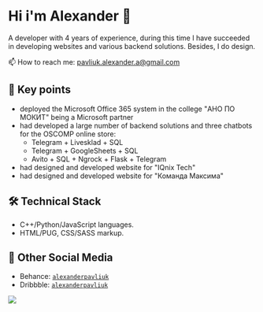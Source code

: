 <!--
**yeeeyoooduck/yeeeyoooduck** is a ✨ _special_ ✨ repository because its `README.md` (this file) appears on your GitHub profile.

Here are some ideas to get you started:

- 🔭 I’m currently working on ...
- 🌱 I’m currently learning ...
- 👯 I’m looking to collaborate on ...
- 🤔 I’m looking for help with ...
- 💬 Ask me about ...
- 📫 How to reach me: ...
- 😄 Pronouns: ...
- ⚡ Fun fact: ...
-->

# Hi i'm Alexander 👋
A developer with 4 years of experience, during this time I have succeeded in developing websites and various backend solutions. Besides, I do design.

📫 How to reach me: pavliuk.alexander.a@gmail.com

## 🏸 Key points
* deployed the Microsoft Office 365 system in the college "АНО ПО МОКИТ" being a Microsoft partner
* had developed a large number of backend solutions and three chatbots for the OSCOMP online store:
  * Telegram + Livesklad + SQL
  * Telegram + GoogleSheets + SQL
  * Avito + SQL + Ngrock + Flask + Telegram
* had designed and developed website for "IQnix Tech"
* had designed and developed website for "Команда Максима"

## 🛠 Technical Stack
* С++/Python/JavaScript languages.
* HTML/PUG, CSS/SASS markup.

## 💬 Other Social Media
* Behance: <code>[alexanderpavliuk](https://www.behance.net/alexanderpavliuk/)</code>
* Dribbble: <code>[alexanderpavliuk](https://dribbble.com/alexanderpavliuk/)</code>

![](https://komarev.com/ghpvc/?username=yeeeyoooduck)
